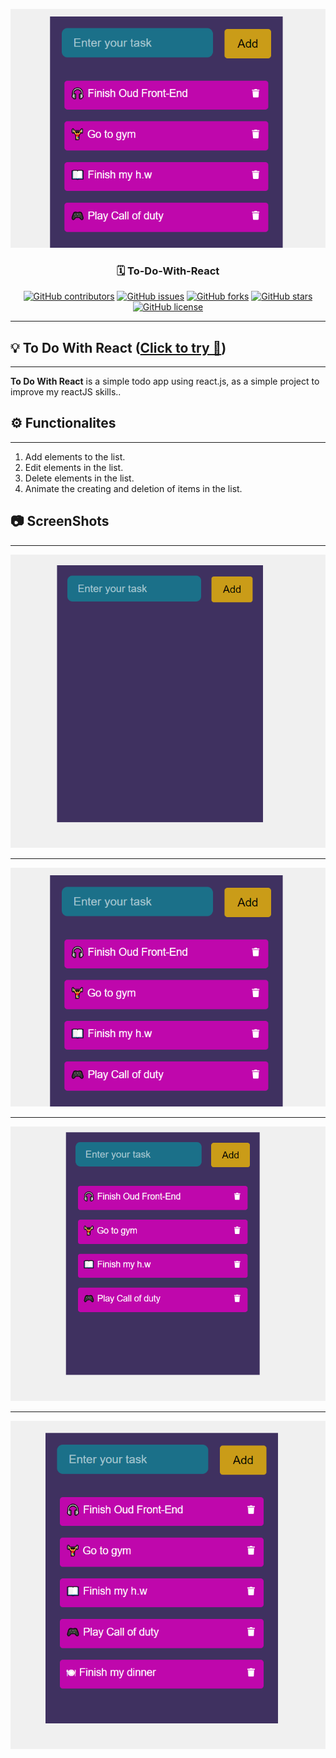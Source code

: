 <p align="center">
  <a href="" rel="noopener">
 <img  src="https://github.com/AbdallahHemdan/ToDo-With-React/blob/master/screenshots/3.png" alt="ToDo logo"></a>
</p>

<h3 align="center">🗓 To-Do-With-React</h3>
<div align="center">

[![GitHub contributors](https://img.shields.io/github/contributors/AbdallahHemdan/ToDo-With-React)](https://github.com/AbdallahHemdan/ToDo-With-React/contributors)
[![GitHub issues](https://img.shields.io/github/issues/AbdallahHemdan/ToDo-With-React)](https://github.com/AbdallahHemdan/ToDo-With-React/issues)
[![GitHub forks](https://img.shields.io/github/forks/AbdallahHemdan/ToDo-With-React)](https://github.com/AbdallahHemdan/ToDo-With-React/network)
[![GitHub stars](https://img.shields.io/github/stars/AbdallahHemdan/ToDo-With-React)](https://github.com/AbdallahHemdan/ToDo-With-React/stargazers)
[![GitHub license](https://img.shields.io/github/license/AbdallahHemdan/ToDo-With-React)](https://github.com/AbdallahHemdan/ToDo-With-React/blob/master/LICENSE)

</div>

---
## 💡 To Do With React ([Click to try 🚀](https://abdallahhemdan.github.io/ToDo-With-React/))
------------------------------------------------------------------------------------------------------

**To Do With React** is a simple todo app using react.js, as a simple project to improve my reactJS skills..

## ⚙ Functionalites
------------------

1. Add elements to the list.
2. Edit elements in the list.
3. Delete elements in the list.
4. Animate the creating and deletion of items in the list.


## 📷 ScreenShots 
-------------------

<div align="center">
  
<img src="https://github.com/AbdallahHemdan/ToDo-With-React/blob/master/screenshots/5.png">
<hr>
<img src="https://github.com/AbdallahHemdan/ToDo-With-React/blob/master/screenshots/3.png">
<hr>
<img src="https://github.com/AbdallahHemdan/ToDo-With-React/blob/master/screenshots/4.png">
<hr>
<img src="https://github.com/AbdallahHemdan/ToDo-With-React/blob/master/screenshots/6.png">

</div>
